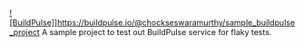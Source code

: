 [![BuildPulse]](https://buildpulse.io/@chockseswaramurthy/sample_buildpulse_project/flaky/badges.svg)]https://buildpulse.io/@chockseswaramurthy/sample_buildpulse_project
A sample project to test out BuildPulse service for flaky tests.
